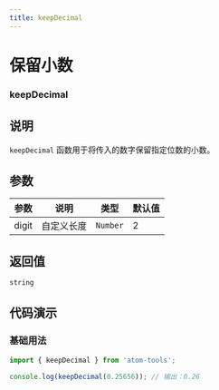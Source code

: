 ```yaml
---
title: keepDecimal
---
```


# 保留小数

### keepDecimal

## 说明
`keepDecimal` 函数用于将传入的数字保留指定位数的小数。

## 参数

| 参数 | 说明 | 类型   | 默认值 |
| ---- | ---- | ------ | ------ |
| digit | 自定义长度 | `Number` | 2      |

## 返回值

`string`

## 代码演示

### 基础用法

```ts
import { keepDecimal } from 'atom-tools';

console.log(keepDecimal(0.25656)); // 输出：0.26

```


    
